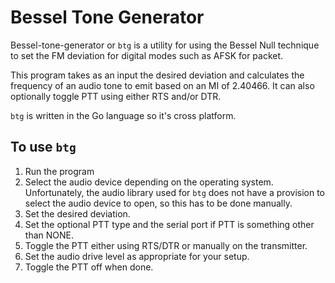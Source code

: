 # Bessel Tone Generator

Bessel-tone-generator or `btg` is a utility for using the Bessel Null technique to set the FM deviation for digital modes such as AFSK for packet.

This program takes as an input the desired deviation and calculates the frequency of an audio tone to emit based on an MI of 2.40466.  It can also optionally toggle PTT using either RTS and/or DTR.  

`btg` is written in the Go language so it's cross platform.

## To use `btg`

1. Run the program
1. Select the audio device depending on the operating system.  Unfortunately, the audio library used for `btg` does not have a provision to select the audio device to open, so this has to be done manually.
1. Set the desired deviation.
1. Set the optional PTT type and the serial port if PTT is something other than NONE.
1. Toggle the PTT either using RTS/DTR or manually on the transmitter.
1. Set the audio drive level as appropriate for your setup.
1. Toggle the PTT off when done.
